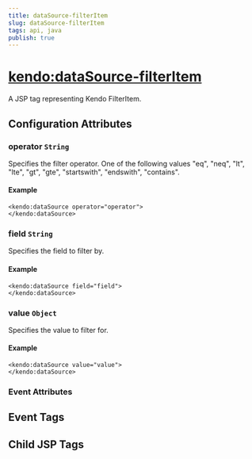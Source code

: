 ```yaml
---
title: dataSource-filterItem
slug: dataSource-filterItem
tags: api, java
publish: true
---
```


# <kendo:dataSource-filterItem>
A JSP tag representing Kendo FilterItem.

## Configuration Attributes


### operator `String`

Specifies the filter operator. One of the following values "eq", "neq", "lt", "lte", "gt", "gte", "startswith", "endswith", "contains".

#### Example
    <kendo:dataSource operator="operator">
    </kendo:dataSource>



### field `String`

Specifies the field to filter by.

#### Example
    <kendo:dataSource field="field">
    </kendo:dataSource>



### value `Object`

Specifies the value to filter for.

#### Example
    <kendo:dataSource value="value">
    </kendo:dataSource>



### Event Attributes

## Event Tags


## Child JSP Tags

